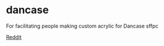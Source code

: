 # dancase
For facilitating people making custom acrylic for Dancase sffpc

[Reddit](https://www.reddit.com/r/sffpc/comments/eclyvr/texas_longhorn_themed_sffpc_in_a_dancase/)
